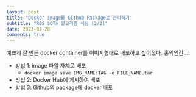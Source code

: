 ```yaml
---
layout: post
title: "Docker image를 Github Package로 관리하기"
subtitle: "ROS SOTA 알고리즘 세팅 [2/2]"
date: 2023-02-28
comments: true
---
```


예쁘게 잘 만든 docker container를 이미지형태로 배포하고 싶어졌다. 홍익인간...!

+ 방법 1: image 파일 자체로 배포
	+ `docker image save IMG_NAME:TAG -o FILE_NAME.tar`
+ 방법 2: Docker Hub에 게시하여 배포
+ 방법 3: Github의 package에 docker 배포